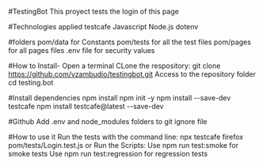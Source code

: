 #TestingBot
This proyect tests the login of this page

#Technologies applied
testcafe
Javascript
Node.js
dotenv

#folders
pom/data for Constants
pom/tests for all the test files
pom/pages for all pages files
.env file for security values


#How to Install-
Open a terminal
CLone the respository: git clone https://github.com/vzambudio/testingbot.git
Access to the repository folder
cd testing.bot

#Install dependencies
npm install
npm init -y
npm install --save-dev testcafe
npm install testcafe@latest --save-dev

#Github
Add .env and node_modules folders to git ignore file

#How to use it
Run the tests with the command line: npx testcafe firefox pom/tests/Login.test.js
or Run the Scripts: 
Use npm run test:smoke for smoke tests
Use npm run test:regression for regression tests
